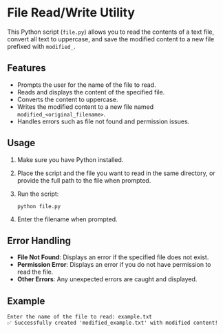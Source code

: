 # File Read/Write Utility

This Python script (`file.py`) allows you to read the contents of a text file, convert all text to uppercase, and save the modified content to a new file prefixed with `modified_`.

## Features

- Prompts the user for the name of the file to read.
- Reads and displays the content of the specified file.
- Converts the content to uppercase.
- Writes the modified content to a new file named `modified_<original_filename>`.
- Handles errors such as file not found and permission issues.

## Usage

1. Make sure you have Python installed.
2. Place the script and the file you want to read in the same directory, or provide the full path to the file when prompted.
3. Run the script:

   ```
   python file.py
   ```

4. Enter the filename when prompted.

## Error Handling

- **File Not Found**: Displays an error if the specified file does not exist.
- **Permission Error**: Displays an error if you do not have permission to read the file.
- **Other Errors**: Any unexpected errors are caught and displayed.

## Example

```
Enter the name of the file to read: example.txt
✅ Successfully created 'modified_example.txt' with modified content!
```
